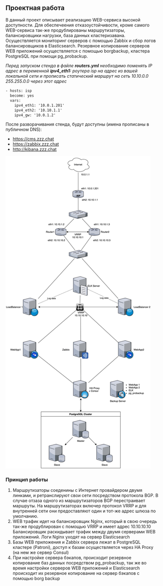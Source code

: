 ## Проектная работа

В данный проект описывает реализацию WEB-сервиса высокой доступности. Для обеспечеения отказоустойчивости, кроме самого WEB-сервиса так-же продублированы маршрутизаторы, балансировщики нагрузки, база данных кластеризавана. Осуществляется мониторинг серверов с помощью Zabbix и сбор логов балансировщиков в Elasticsearch. Резервное копирование серверов WEB приложений осуществляется с помощью borgbackup, кластера PostgreSQL при помощи pg_probackup.

*Перед запуском стенда в файле **routers.yml** необходимо поменять IP адрес в переменной **ipv4_eth1:** роутера isp  на адрес из вашей локальной сети и прописать статический маршрут на сеть 10.10.0.0 255.255.0.0 через этот адрес*
```
- hosts: isp
  become: yes
  vars:
    ipv4_eth1: '10.0.1.201'
    ipv4_eth2: '10.10.1.1'
    ipv4_gw: '10.0.1.2'
```
После разворачивания стенда, будут доступны (имена прописаны в публичном DNS):
- https://cms.zzz.chat
- https://zabbix.zzz.chat
- http://kibana.zzz.chat


![](MainDiagram.jpg)

### Принцип работы
1) Маршрутизаторы соеденины с Интернет провайдером двумя линками, и ретранслируют свои сети посредством протокола BGP. В случае отзаза одного из маршрутизаторов BGP перестраивает маршруты. На маршрутизаторах включер протокол VRRP и для внутренней сети они предоставляют один и тот-же адрес шлюза по умолчанию.   
2) WEB трафик идет на балансировщик Nginx, который в свою очередь так-же продублирован с помощью VRRP и имеет адрес 10.10.10.10 Балансировщик раскидывает трафик между двумя серверами WEB приложений. Логи Nginx уходят на сервер Elasticsearch    
3) Базы WEB приложения и Zabbix сервера лежат в PostgreSQL кластере (Patroni), доступ к базам осуществляется через HA Proxy (на нем же сервер Consul) 
4) При настройке сервера бэкапов, происходит резервное копирование баз данных посредством pg_probackup, так же во время настройки серверов WEB приложений и Elasticsearch происходит их резервное копирование на сервер бэкапов с помощью borg backup

